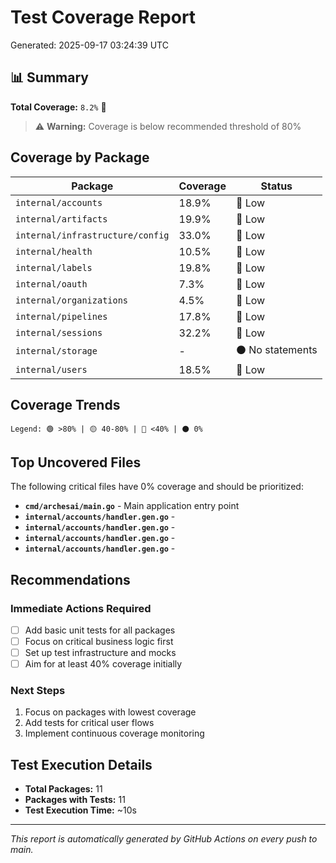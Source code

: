 # Test Coverage Report

Generated: 2025-09-17 03:24:39 UTC

## 📊 Summary

**Total Coverage:** `8.2%` 🔴

> ⚠️ **Warning:** Coverage is below recommended threshold of 80%

## Coverage by Package

| Package                          | Coverage | Status           |
| -------------------------------- | -------- | ---------------- |
| `internal/accounts`              | 18.9%    | 🔴 Low           |
| `internal/artifacts`             | 19.9%    | 🔴 Low           |
| `internal/infrastructure/config` | 33.0%    | 🔴 Low           |
| `internal/health`                | 10.5%    | 🔴 Low           |
| `internal/labels`                | 19.8%    | 🔴 Low           |
| `internal/oauth`                 | 7.3%     | 🔴 Low           |
| `internal/organizations`         | 4.5%     | 🔴 Low           |
| `internal/pipelines`             | 17.8%    | 🔴 Low           |
| `internal/sessions`              | 32.2%    | 🔴 Low           |
| `internal/storage`               | -        | ⚫ No statements |
| `internal/users`                 | 18.5%    | 🔴 Low           |

## Coverage Trends

```text
Legend: 🟢 >80% | 🟡 40-80% | 🔴 <40% | ⚫ 0%
```

## Top Uncovered Files

The following critical files have 0% coverage and should be prioritized:

- **`cmd/archesai/main.go`** - Main application entry point
- **`internal/accounts/handler.gen.go`** -
- **`internal/accounts/handler.gen.go`** -
- **`internal/accounts/handler.gen.go`** -
- **`internal/accounts/handler.gen.go`** -

## Recommendations

### Immediate Actions Required

- [ ] Add basic unit tests for all packages
- [ ] Focus on critical business logic first
- [ ] Set up test infrastructure and mocks
- [ ] Aim for at least 40% coverage initially

### Next Steps

1. Focus on packages with lowest coverage
2. Add tests for critical user flows
3. Implement continuous coverage monitoring

## Test Execution Details

- **Total Packages:** 11
- **Packages with Tests:** 11
- **Test Execution Time:** ~10s

---

_This report is automatically generated by GitHub Actions on every push to main._
